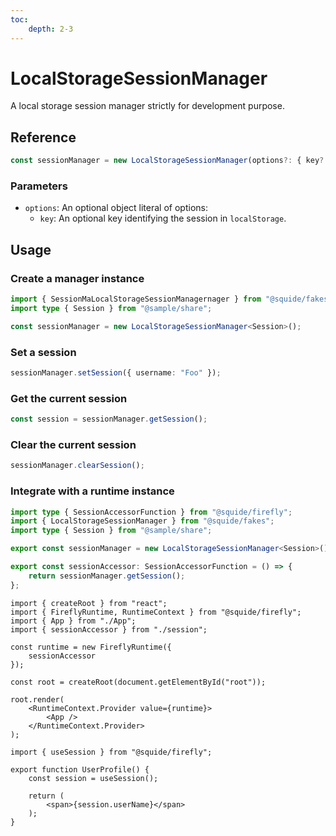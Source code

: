 ```yaml
---
toc:
    depth: 2-3
---
```


# LocalStorageSessionManager

A local storage session manager strictly for development purpose.

## Reference

```ts
const sessionManager = new LocalStorageSessionManager(options?: { key? })
```

### Parameters

- `options`: An optional object literal of options:
    - `key`: An optional key identifying the session in `localStorage`.

## Usage

### Create a manager instance

```ts
import { SessionMaLocalStorageSessionManagernager } from "@squide/fakes";
import type { Session } from "@sample/share";

const sessionManager = new LocalStorageSessionManager<Session>();
```

### Set a session

```ts
sessionManager.setSession({ username: "Foo" });
```

### Get the current session

```ts
const session = sessionManager.getSession();
```

### Clear the current session

```ts
sessionManager.clearSession();
```

### Integrate with a runtime instance

```ts !#8 host/src/session.ts
import type { SessionAccessorFunction } from "@squide/firefly";
import { LocalStorageSessionManager } from "@squide/fakes";
import type { Session } from "@sample/share";

export const sessionManager = new LocalStorageSessionManager<Session>();

export const sessionAccessor: SessionAccessorFunction = () => {
    return sessionManager.getSession();
};
```

```tsx !#4,6-8 host/src/bootstrap.tsx
import { createRoot } from "react";
import { FireflyRuntime, RuntimeContext } from "@squide/firefly";
import { App } from "./App";
import { sessionAccessor } from "./session";

const runtime = new FireflyRuntime({
    sessionAccessor
});

const root = createRoot(document.getElementById("root"));

root.render(
    <RuntimeContext.Provider value={runtime}>
        <App />
    </RuntimeContext.Provider>
);
```

```tsx !#4 remote-module/src/UserProfile.tsx
import { useSession } from "@squide/firefly";

export function UserProfile() {
    const session = useSession();

    return (
        <span>{session.userName}</span>
    );
}
```

